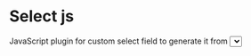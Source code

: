 # Select js

JavaScript plugin for custom select field to generate it from <select> tag or with data(option) array.